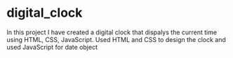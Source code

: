 # digital_clock

In this project I have created a digital clock that dispalys the current time using HTML, CSS, JavaScript.
Used HTML and CSS to design the clock and used JavaScript for date object
